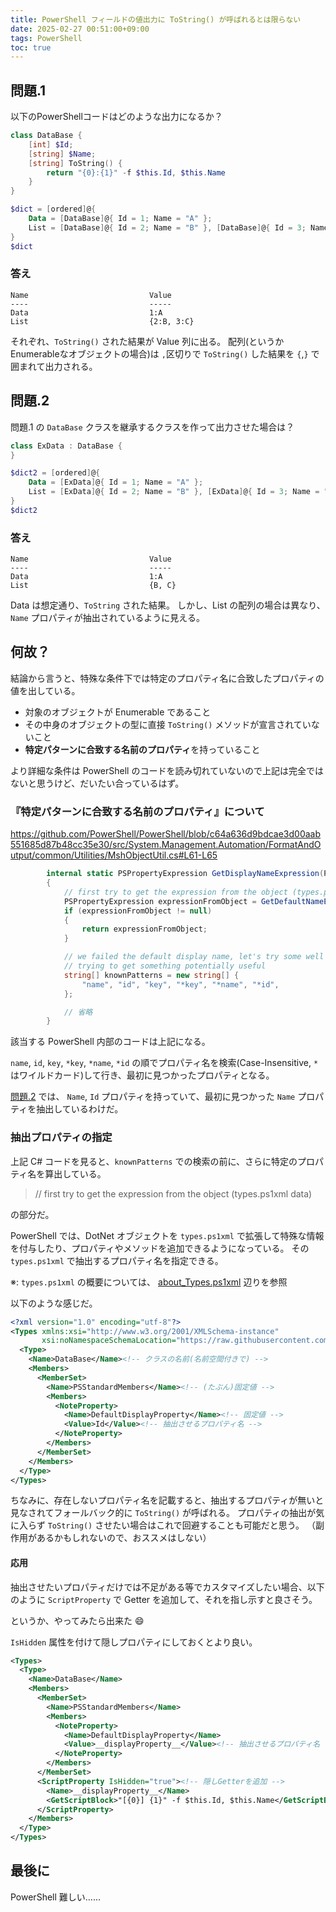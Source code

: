 ```yaml
---
title: PowerShell フィールドの値出力に ToString() が呼ばれるとは限らない
date: 2025-02-27 00:51:00+09:00
tags: PowerShell
toc: true
---
```


## 問題.1
以下のPowerShellコードはどのような出力になるか？

```powershell
class DataBase {
    [int] $Id;
    [string] $Name;
    [string] ToString() {
        return "{0}:{1}" -f $this.Id, $this.Name
    }
}

$dict = [ordered]@{
    Data = [DataBase]@{ Id = 1; Name = "A" };
    List = [DataBase]@{ Id = 2; Name = "B" }, [DataBase]@{ Id = 3; Name = "C" };
}
$dict
```

### 答え
```
Name                           Value
----                           -----
Data                           1:A
List                           {2:B, 3:C}
```

それぞれ、`ToString()` された結果が Value 列に出る。
配列(というかEnumerableなオブジェクトの場合)は `,`区切りで `ToString()` した結果を `{`,`}` で囲まれて出力される。

## 問題.2
問題.1 の `DataBase` クラスを継承するクラスを作って出力させた場合は？
```powershell
class ExData : DataBase {
}

$dict2 = [ordered]@{
    Data = [ExData]@{ Id = 1; Name = "A" };
    List = [ExData]@{ Id = 2; Name = "B" }, [ExData]@{ Id = 3; Name = "C" };
}
$dict2
```

### 答え

```
Name                           Value
----                           -----
Data                           1:A
List                           {B, C}
```

Data は想定通り、`ToString` された結果。
しかし、List の配列の場合は異なり、`Name` プロパティが抽出されているように見える。

## 何故？

結論から言うと、特殊な条件下では特定のプロパティ名に合致したプロパティの値を出している。

- 対象のオブジェクトが Enumerable であること
- その中身のオブジェクトの型に直接 `ToString()` メソッドが宣言されていないこと
- **特定パターンに合致する名前のプロパティ**を持っていること

より詳細な条件は PowerShell のコードを読み切れていないので上記は完全ではないと思うけど、だいたい合っているはず。

### 『特定パターンに合致する名前のプロパティ』について

https://github.com/PowerShell/PowerShell/blob/c64a636d9bdcae3d00aab551685d87b48cc35e30/src/System.Management.Automation/FormatAndOutput/common/Utilities/MshObjectUtil.cs#L61-L65
```csharp
        internal static PSPropertyExpression GetDisplayNameExpression(PSObject target, PSPropertyExpressionFactory expressionFactory)
        {
            // first try to get the expression from the object (types.ps1xml data)
            PSPropertyExpression expressionFromObject = GetDefaultNameExpression(target);
            if (expressionFromObject != null)
            {
                return expressionFromObject;
            }

            // we failed the default display name, let's try some well known names
            // trying to get something potentially useful
            string[] knownPatterns = new string[] {
                "name", "id", "key", "*key", "*name", "*id",
            };

            // 省略
        }
```
該当する PowerShell 内部のコードは上記になる。

`name`, `id`, `key`, `*key`, `*name`, `*id` の順でプロパティ名を検索(Case-Insensitive, `*` はワイルドカード)して行き、最初に見つかったプロパティとなる。

[問題.2](#section-2) では、 `Name`, `Id` プロパティを持っていて、最初に見つかった `Name` プロパティを抽出しているわけだ。

### 抽出プロパティの指定
上記 C# コードを見ると、`knownPatterns` での検索の前に、さらに特定のプロパティ名を算出している。

> // first try to get the expression from the object (types.ps1xml data)

の部分だ。

PowerShell では、DotNet オブジェクトを `types.ps1xml` で拡張して特殊な情報を付与したり、プロパティやメソッドを追加できるようになっている。
その `types.ps1xml` で抽出するプロパティ名を指定できる。

※: `types.ps1xml` の概要については、 [about_Types.ps1xml] 辺りを参照

[about_Types.ps1xml]: https://learn.microsoft.com/ja-jp/powershell/module/microsoft.powershell.core/about/about_types.ps1xml "about_Types.ps1xml - PowerShell | Microsoft Learn"

以下のような感じだ。
```xml
<?xml version="1.0" encoding="utf-8"?>
<Types xmlns:xsi="http://www.w3.org/2001/XMLSchema-instance"
       xsi:noNamespaceSchemaLocation="https://raw.githubusercontent.com/PowerShell/PowerShell/master/src/Schemas/Types.xsd">
  <Type>
    <Name>DataBase</Name><!-- クラスの名前(名前空間付きで) -->
    <Members>
      <MemberSet>
        <Name>PSStandardMembers</Name><!-- (たぶん)固定値 -->
        <Members>
          <NoteProperty>
            <Name>DefaultDisplayProperty</Name><!-- 固定値 -->
            <Value>Id</Value><!-- 抽出させるプロパティ名 -->
          </NoteProperty>
        </Members>
      </MemberSet>
    </Members>
  </Type>
</Types>
```

ちなみに、存在しないプロパティ名を記載すると、抽出するプロパティが無いと見なされてフォールバック的に `ToString()` が呼ばれる。
プロパティの抽出が気に入らず `ToString()` させたい場合はこれで回避することも可能だと思う。
（副作用があるかもしれないので、おススメはしない）


#### 応用
抽出させたいプロパティだけでは不足がある等でカスタマイズしたい場合、以下のように `ScriptProperty` で Getter を追加して、それを指し示すと良さそう。

というか、やってみたら出来た 😄

`IsHidden` 属性を付けて隠しプロパティにしておくとより良い。

```xml
<Types>
  <Type>
    <Name>DataBase</Name>
    <Members>
      <MemberSet>
        <Name>PSStandardMembers</Name>
        <Members>
          <NoteProperty>
            <Name>DefaultDisplayProperty</Name>
            <Value>__displayProperty__</Value><!-- 抽出させるプロパティ名 -->
          </NoteProperty>
        </Members>
      </MemberSet>
      <ScriptProperty IsHidden="true"><!-- 隠しGetterを追加 -->
        <Name>__displayProperty__</Name>
        <GetScriptBlock>"[{0}] {1}" -f $this.Id, $this.Name</GetScriptBlock>
      </ScriptProperty>
    </Members>
  </Type>
</Types>
```

## 最後に
PowerShell 難しい……
